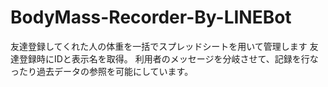 # BodyMass-Recorder-By-LINEBot
友達登録してくれた人の体重を一括でスプレッドシートを用いて管理します
友達登録時にIDと表示名を取得。
利用者のメッセージを分岐させて、記録を行なったり過去データの参照を可能にしています。


